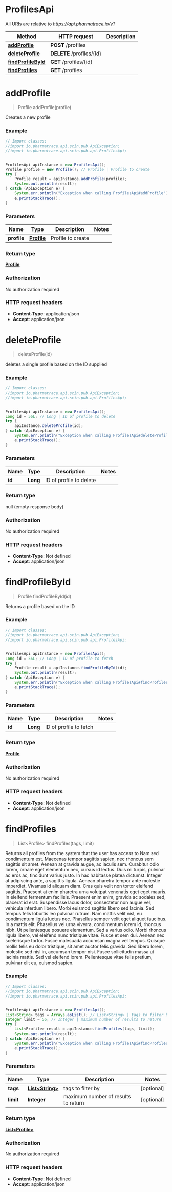 # ProfilesApi

All URIs are relative to *https://api.pharmatrace.io/v1*

Method | HTTP request | Description
------------- | ------------- | -------------
[**addProfile**](ProfilesApi.md#addProfile) | **POST** /profiles | 
[**deleteProfile**](ProfilesApi.md#deleteProfile) | **DELETE** /profiles/{id} | 
[**findProfileById**](ProfilesApi.md#findProfileById) | **GET** /profiles/{id} | 
[**findProfiles**](ProfilesApi.md#findProfiles) | **GET** /profiles | 


<a name="addProfile"></a>
# **addProfile**
> Profile addProfile(profile)



Creates a new profile

### Example
```java
// Import classes:
//import io.pharmatrace.api.scin.pub.ApiException;
//import io.pharmatrace.api.scin.pub.api.ProfilesApi;


ProfilesApi apiInstance = new ProfilesApi();
Profile profile = new Profile(); // Profile | Profile to create
try {
    Profile result = apiInstance.addProfile(profile);
    System.out.println(result);
} catch (ApiException e) {
    System.err.println("Exception when calling ProfilesApi#addProfile");
    e.printStackTrace();
}
```

### Parameters

Name | Type | Description  | Notes
------------- | ------------- | ------------- | -------------
 **profile** | [**Profile**](Profile.md)| Profile to create |

### Return type

[**Profile**](Profile.md)

### Authorization

No authorization required

### HTTP request headers

 - **Content-Type**: application/json
 - **Accept**: application/json

<a name="deleteProfile"></a>
# **deleteProfile**
> deleteProfile(id)



deletes a single profile based on the ID supplied

### Example
```java
// Import classes:
//import io.pharmatrace.api.scin.pub.ApiException;
//import io.pharmatrace.api.scin.pub.api.ProfilesApi;


ProfilesApi apiInstance = new ProfilesApi();
Long id = 56L; // Long | ID of profile to delete
try {
    apiInstance.deleteProfile(id);
} catch (ApiException e) {
    System.err.println("Exception when calling ProfilesApi#deleteProfile");
    e.printStackTrace();
}
```

### Parameters

Name | Type | Description  | Notes
------------- | ------------- | ------------- | -------------
 **id** | **Long**| ID of profile to delete |

### Return type

null (empty response body)

### Authorization

No authorization required

### HTTP request headers

 - **Content-Type**: Not defined
 - **Accept**: application/json

<a name="findProfileById"></a>
# **findProfileById**
> Profile findProfileById(id)



Returns a profile based on the ID

### Example
```java
// Import classes:
//import io.pharmatrace.api.scin.pub.ApiException;
//import io.pharmatrace.api.scin.pub.api.ProfilesApi;


ProfilesApi apiInstance = new ProfilesApi();
Long id = 56L; // Long | ID of profile to fetch
try {
    Profile result = apiInstance.findProfileById(id);
    System.out.println(result);
} catch (ApiException e) {
    System.err.println("Exception when calling ProfilesApi#findProfileById");
    e.printStackTrace();
}
```

### Parameters

Name | Type | Description  | Notes
------------- | ------------- | ------------- | -------------
 **id** | **Long**| ID of profile to fetch |

### Return type

[**Profile**](Profile.md)

### Authorization

No authorization required

### HTTP request headers

 - **Content-Type**: Not defined
 - **Accept**: application/json

<a name="findProfiles"></a>
# **findProfiles**
> List&lt;Profile&gt; findProfiles(tags, limit)



Returns all profiles from the system that the user has access to Nam sed condimentum est. Maecenas tempor sagittis sapien, nec rhoncus sem sagittis sit amet. Aenean at gravida augue, ac iaculis sem. Curabitur odio lorem, ornare eget elementum nec, cursus id lectus. Duis mi turpis, pulvinar ac eros ac, tincidunt varius justo. In hac habitasse platea dictumst. Integer at adipiscing ante, a sagittis ligula. Aenean pharetra tempor ante molestie imperdiet. Vivamus id aliquam diam. Cras quis velit non tortor eleifend sagittis. Praesent at enim pharetra urna volutpat venenatis eget eget mauris. In eleifend fermentum facilisis. Praesent enim enim, gravida ac sodales sed, placerat id erat. Suspendisse lacus dolor, consectetur non augue vel, vehicula interdum libero. Morbi euismod sagittis libero sed lacinia.  Sed tempus felis lobortis leo pulvinar rutrum. Nam mattis velit nisl, eu condimentum ligula luctus nec. Phasellus semper velit eget aliquet faucibus. In a mattis elit. Phasellus vel urna viverra, condimentum lorem id, rhoncus nibh. Ut pellentesque posuere elementum. Sed a varius odio. Morbi rhoncus ligula libero, vel eleifend nunc tristique vitae. Fusce et sem dui. Aenean nec scelerisque tortor. Fusce malesuada accumsan magna vel tempus. Quisque mollis felis eu dolor tristique, sit amet auctor felis gravida. Sed libero lorem, molestie sed nisl in, accumsan tempor nisi. Fusce sollicitudin massa ut lacinia mattis. Sed vel eleifend lorem. Pellentesque vitae felis pretium, pulvinar elit eu, euismod sapien. 

### Example
```java
// Import classes:
//import io.pharmatrace.api.scin.pub.ApiException;
//import io.pharmatrace.api.scin.pub.api.ProfilesApi;


ProfilesApi apiInstance = new ProfilesApi();
List<String> tags = Arrays.asList(); // List<String> | tags to filter by
Integer limit = 56; // Integer | maximum number of results to return
try {
    List<Profile> result = apiInstance.findProfiles(tags, limit);
    System.out.println(result);
} catch (ApiException e) {
    System.err.println("Exception when calling ProfilesApi#findProfiles");
    e.printStackTrace();
}
```

### Parameters

Name | Type | Description  | Notes
------------- | ------------- | ------------- | -------------
 **tags** | [**List&lt;String&gt;**](String.md)| tags to filter by | [optional]
 **limit** | **Integer**| maximum number of results to return | [optional]

### Return type

[**List&lt;Profile&gt;**](Profile.md)

### Authorization

No authorization required

### HTTP request headers

 - **Content-Type**: Not defined
 - **Accept**: application/json

